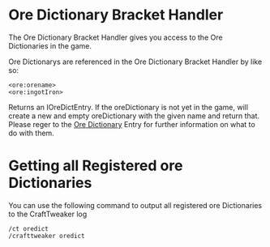 # Ore Dictionary Bracket Handler

The Ore Dictionary Bracket Handler gives you access to the Ore Dictionaries in the game.

Ore Dictionarys are referenced in the Ore Dictionary Bracket Handler by like so:

```
<ore:orename>
<ore:ingotIron>
```

Returns an IOreDictEntry.
If the oreDictionary is not yet in the game, will create a new and empty oreDictionary with the given name and return that.
Please reger to the [Ore Dictionary](../OreDict) Entry for further information on what to do with them.


# Getting all Registered ore Dictionaries

You can use the following command to output all registered ore Dictionaries to the CraftTweaker log
```
/ct oredict
/crafttweaker oredict
```